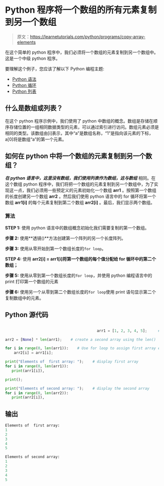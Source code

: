 # Python 程序将一个数组的所有元素复制到另一个数组

> 原文：<https://learnetutorials.com/python/programs/copy-array-elements>

在这个简单的 python 程序中，我们必须将一个数组的元素复制到另一个数组中。这是一个中级 python 程序。

要理解这个例子，您应该了解以下 Python 编程主题:

*   [Python 语法](../../python/syntax-comments "Python Syntax")
*   [Python 循环](../../python/python-loop-tutorials "Loops in Python")
*   [Python 列表](../../python/python-lists "Python list")

## 什么是数组或列表？

在这个 python 程序示例中，我们使用了 python 中数组的概念。数组是存储在顺序存储位置的一组相同数据类型的元素，可以通过索引进行访问。数组元素必须是相同的类型。该数组由[i]表示，其中“a”是数组名称，“1”是指向该元素的下标，a[0]将是数组“a”的第一个元素。

## 如何在 python 中将一个数组的元素复制到另一个数组？

***在 python 语言中，这里没有数组，我们使用列表作为数组，这与数组*** 相同。在这个数组 python 程序中，我们将把一个数组的元素复制到另一个数组中，为了实现这一点，我们必须用一些预定义的元素初始化一个数组 **arr1** 。按照第一个数组的长度创建另一个数组 **arr2** 。然后我们使用 python 语言中的 for 循环将第一个数组 **arr1[i]** 的每个元素复制到第二个数组 **arr2[i]** 。最后，我们显示两个数组。

### 算法

**STEP 1:** 使用 python 语言中的数组概念初始化我们需要复制的第一个数组。

**步骤 2:** 使用**透镜()**方法创建第一个阵列的另一个长度阵列。

**步骤 3:** 使用从零开始到第一个数组长度的`for loop`。

**STEP 4:** 使用 **arr2[i] = arr1[i]将第一个数组的每个值分配给 for 循环中的第二个数组；**

**步骤 5:** 使用从零到第一个数组长度的`for loop`，并使用 python 编程语言中的 print 打印第一个数组的元素

**步骤 6:** 使用另一个从零到第二个数组长度的`for loop`使用 print 语句显示第二个复制数组中的元素。

## Python 源代码

```py

                                          arr1 = [1, 2, 3, 4, 5];     # define the first array with elements

arr2 = [None] * len(arr1);    # create a second array using the len()

for i in range(0, len(arr1)):    # Use for loop to assign first array elements to second array
    arr2[i] = arr1[i];     

print("Elements of  first array: ");    # display first array
for i in range(0, len(arr1)):    
   print(arr1[i]),    

print();    

print("Elements of second array: ");    # display the second array
for i in range(0, len(arr2)):    
   print(arr2[i]), 

```

## 输出

```py
Elements of  first array: 
1
2
3
4
5

Elements of second array: 
1
2
3
4
5
```